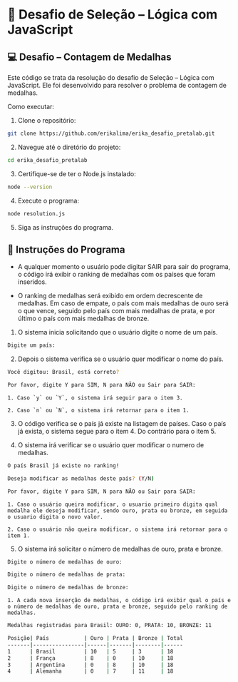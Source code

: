 # 🧪 Desafio de Seleção – Lógica com JavaScript
## 💻 Desafio – Contagem de Medalhas

Este código se trata da resolução do desafio de Seleção – Lógica com JavaScript.
Ele foi desenvolvido para resolver o problema de contagem de medalhas.

Como executar:

1. Clone o repositório:
```bash
git clone https://github.com/erikalima/erika_desafio_pretalab.git
```

2. Navegue até o diretório do projeto:
```bash
cd erika_desafio_pretalab
```

3. Certifique-se de ter o Node.js instalado:
```bash
node --version
```

4. Execute o programa:
```bash
node resolution.js
```

5. Siga as instruções do programa.

## 📝 Instruções do Programa


- A qualquer momento o usuário pode digitar SAIR para sair do programa, o código irá exibir o ranking de medalhas com os países que foram inseridos.

- O ranking de medalhas será exibido em ordem decrescente de medalhas. Em caso de empate, o país com mais medalhas de ouro será o que vence, seguido pelo país com mais medalhas de prata, e por último o país com mais medalhas de bronze.


1. O sistema inicia solicitando que o usuário digite o nome de um país.
```bash
Digite um país:
```

2. Depois o sistema verifica se o usuário quer modificar o nome do país.

```bash
Você digitou: Brasil, está correto?

Por favor, digite Y para SIM, N para NÃO ou Sair para SAIR:
```

    1. Caso `y` ou `Y`, o sistema irá seguir para o item 3.

    2. Caso `n` ou `N`, o sistema irá retornar para o item 1.

3. O código verifica se o país já existe na listagem de países. Caso o país já exista, o sistema segue para o item 4. Do contrário para o item 5.

4. O sistema irá verificar se o usuário quer modificar o numero de medalhas.

```bash
O país Brasil já existe no ranking!

Deseja modificar as medalhas deste país? (Y/N)

Por favor, digite Y para SIM, N para NÃO ou Sair para SAIR:
```

    1. Caso o usuário queira modificar, o usuario primeiro digita qual medalha ele deseja modificar, sendo ouro, prata ou bronze, em seguida o usuario digita o novo valor.

    2. Caso o usuário não queira modificar, o sistema irá retornar para o item 1.

5. O sistema irá solicitar o número de medalhas de ouro, prata e bronze.

```bash
Digite o número de medalhas de ouro: 

Digite o número de medalhas de prata: 

Digite o número de medalhas de bronze: 
```

    1. A cada nova inserção de medalhas, o código irá exibir qual o país e o número de medalhas de ouro, prata e bronze, seguido pelo ranking de medalhas.

```bash
Medalhas registradas para Brasil: OURO: 0, PRATA: 10, BRONZE: 11

Posição| País           | Ouro | Prata | Bronze | Total
-------|----------------|------|-------|--------|------
1      | Brasil         | 10   | 5     | 3      | 18
2      | França         | 8    | 0     | 10     | 18
3      | Argentina      | 0    | 8     | 10     | 18
4      | Alemanha       | 0    | 7     | 11     | 18
```

